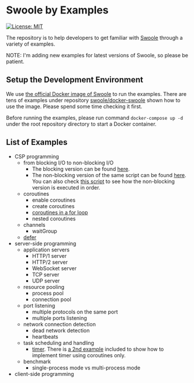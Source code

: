 # Swoole by Examples

[![License: MIT](https://img.shields.io/badge/License-MIT-yellow.svg)](https://github.com/deminy/swoole-by-examples/blob/master/LICENSE.txt)

The repository is to help developers to get familiar with [Swoole](https://github.com/swoole/swoole-src) through a variety of examples.

NOTE: I'm adding new examples for latest versions of Swoole, so please be patient.

## Setup the Development Environment

We use [the official Docker image of Swoole](https://hub.docker.com/r/phpswoole/swoole) to run the examples. There are
tens of examples under repository [swoole/docker-swoole](https://github.com/swoole/docker-swoole) shown how to use the
image. Please spend some time checking it first.

Before running the examples, please run command `docker-compose up -d` under the root repository directory to start a
Docker container.

## List of Examples

* CSP programming
    * from blocking I/O to non-blocking I/O
        * The blocking version can be found [here](https://github.com/deminy/swoole-by-examples/blob/master/examples/io/blocking-io.php).
        * The non-blocking version of the same script can be found [here](https://github.com/deminy/swoole-by-examples/blob/master/examples/io/non-blocking-io.php). You can also check [this script](https://github.com/deminy/swoole-by-examples/blob/master/examples/io/non-blocking-io-debug.php) to see how the non-blocking version is executed in order.
    * coroutines
        * enable coroutines
        * create coroutines
        * [coroutines in a for loop](https://github.com/deminy/swoole-by-examples/blob/master/examples/for.php)
        * nested coroutines
    * channels
        * waitGroup
    * [defer](https://github.com/deminy/swoole-by-examples/blob/master/examples/defer.php)
* server-side programming
    * application servers
        * HTTP/1 server
        * HTTP/2 server
        * WebSocket server
        * TCP server
        * UDP server
    * resource pooling
        * process pool
        * connection pool
    * port listening
        * multiple protocols on the same port
        * multiple ports listening
    * network connection detection
        * dead network detection
        * heartbeats
    * task scheduling and handling
        * [timer](https://github.com/deminy/swoole-by-examples/blob/master/examples/timer/timer.php). There is [a 2nd example](https://github.com/deminy/swoole-by-examples/blob/master/examples/timer/coroutine-style.php) included to show how to implement timer using coroutines only.
    * benchmark
        * single-process mode vs multi-process mode
* client-side programming

